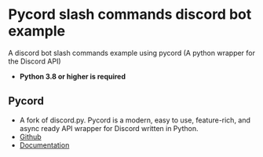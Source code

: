 # Pycord slash commands discord bot example
A discord bot slash commands example using pycord (A python wrapper for the Discord API)
- **Python 3.8 or higher is required**

Pycord
------------
- A fork of discord.py. Pycord is a modern, easy to use, feature-rich, and async ready API wrapper for Discord written in Python.
- [Github](https://github.com/Pycord-Development/pycord)
- [Documentation](https://docs.pycord.dev/en/master/index.html)
